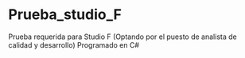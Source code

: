 # Prueba_studio_F
Prueba requerida para Studio F (Optando por el puesto de analista de calidad y desarrollo)
Programado en C#
